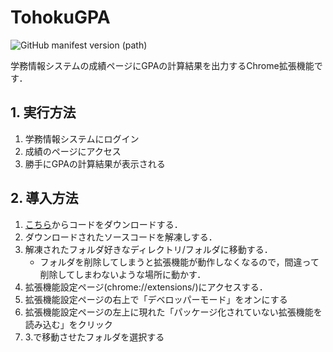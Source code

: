 # TohokuGPA
![GitHub manifest version (path)](https://img.shields.io/github/manifest-json/v/gokamoda/TohokuGPA-ChromeExtension?filename=manifest.json)

学務情報システムの成績ページにGPAの計算結果を出力するChrome拡張機能です．


## 1. 実行方法
1. 学務情報システムにログイン
2. 成績のページにアクセス
3. 勝手にGPAの計算結果が表示される

## 2. 導入方法
1. [こちら](https://github.com/gokamoda/TohokuGPA-ChromeExtension/archive/refs/heads/main.zip)からコードをダウンロードする．
2. ダウンロードされたソースコードを解凍しする．
3. 解凍されたフォルダ好きなディレクトリ/フォルダに移動する．
   - フォルダを削除してしまうと拡張機能が動作しなくなるので，間違って削除してしまわないような場所に動かす．
4. 拡張機能設定ページ(chrome://extensions/)にアクセスする．
5. 拡張機能設定ページの右上で「デベロッパーモード」をオンにする
6. 拡張機能設定ページの左上に現れた「パッケージ化されていない拡張機能を読み込む」をクリック
7. 3.で移動させたフォルダを選択する